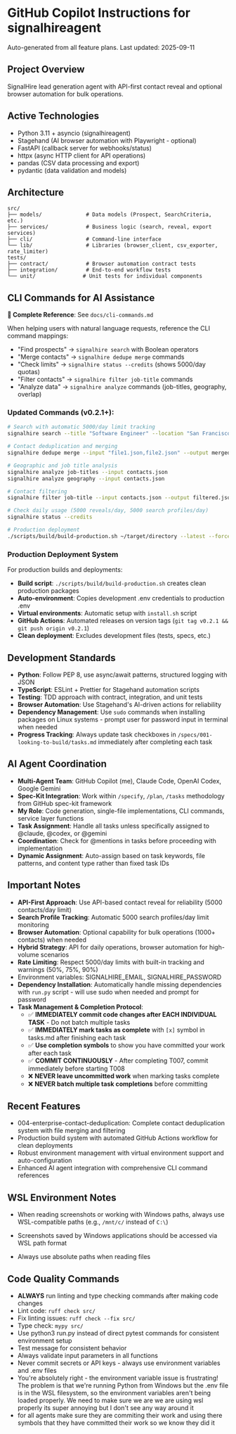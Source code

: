 # GitHub Copilot Instructions for signalhireagent

Auto-generated from all feature plans. Last updated: 2025-09-11

## Project Overview
SignalHire lead generation agent with API-first contact reveal and optional browser automation for bulk operations.

## Active Technologies
- Python 3.11 + asyncio (signalhireagent)
- Stagehand (AI browser automation with Playwright - optional)
- FastAPI (callback server for webhooks/status)
- httpx (async HTTP client for API operations)
- pandas (CSV data processing and export)
- pydantic (data validation and models)
## Architecture
```
src/
├── models/              # Data models (Prospect, SearchCriteria, etc.)
├── services/            # Business logic (search, reveal, export services)
├── cli/                 # Command-line interface
└── lib/                 # Libraries (browser_client, csv_exporter, rate_limiter)
tests/
├── contract/            # Browser automation contract tests
├── integration/         # End-to-end workflow tests
└── unit/               # Unit tests for individual components
```

## CLI Commands for AI Assistance

**📖 Complete Reference**: See `docs/cli-commands.md`

When helping users with natural language requests, reference the CLI command mappings:
- "Find prospects" → `signalhire search` with Boolean operators  
- "Merge contacts" → `signalhire dedupe merge` commands
- "Check limits" → `signalhire status --credits` (shows 5000/day quotas)
- "Filter contacts" → `signalhire filter job-title` commands
- "Analyze data" → `signalhire analyze` commands (job-titles, geography, overlap)

### Updated Commands (v0.2.1+):
```bash
# Search with automatic 5000/day limit tracking
signalhire search --title "Software Engineer" --location "San Francisco" --size 50

# Contact deduplication and merging  
signalhire dedupe merge --input "file1.json,file2.json" --output merged.json

# Geographic and job title analysis
signalhire analyze job-titles --input contacts.json
signalhire analyze geography --input contacts.json

# Contact filtering
signalhire filter job-title --input contacts.json --output filtered.json --exclude-job-titles "operator,driver"

# Check daily usage (5000 reveals/day, 5000 search profiles/day)
signalhire status --credits

# Production deployment
./scripts/build/build-production.sh ~/target/directory --latest --force
```

### Production Deployment System
For production builds and deployments:
- **Build script**: `./scripts/build/build-production.sh` creates clean production packages
- **Auto-environment**: Copies development .env credentials to production .env
- **Virtual environments**: Automatic setup with `install.sh` script
- **GitHub Actions**: Automated releases on version tags (`git tag v0.2.1 && git push origin v0.2.1`)
- **Clean deployment**: Excludes development files (tests, specs, etc.)

## Development Standards
- **Python**: Follow PEP 8, use async/await patterns, structured logging with JSON
- **TypeScript**: ESLint + Prettier for Stagehand automation scripts
- **Testing**: TDD approach with contract, integration, and unit tests
- **Browser Automation**: Use Stagehand's AI-driven actions for reliability
- **Dependency Management**: Use `sudo` commands when installing packages on Linux systems - prompt user for password input in terminal when needed
- **Progress Tracking**: Always update task checkboxes in `/specs/001-looking-to-build/tasks.md` immediately after completing each task

## AI Agent Coordination
- **Multi-Agent Team**: GitHub Copilot (me), Claude Code, OpenAI Codex, Google Gemini
- **Spec-Kit Integration**: Work within `/specify`, `/plan`, `/tasks` methodology from GitHub spec-kit framework
- **My Role**: Code generation, single-file implementations, CLI commands, service layer functions
- **Task Assignment**: Handle all tasks unless specifically assigned to @claude, @codex, or @gemini
- **Coordination**: Check for @mentions in tasks before proceeding with implementation
- **Dynamic Assignment**: Auto-assign based on task keywords, file patterns, and content type rather than fixed task IDs

## Important Notes  
- **API-First Approach**: Use API-based contact reveal for reliability (5000 contacts/day limit)
- **Search Profile Tracking**: Automatic 5000 search profiles/day limit monitoring  
- **Browser Automation**: Optional capability for bulk operations (1000+ contacts) when needed
- **Hybrid Strategy**: API for daily operations, browser automation for high-volume scenarios
- **Rate Limiting**: Respect 5000/day limits with built-in tracking and warnings (50%, 75%, 90%)
- Environment variables: SIGNALHIRE_EMAIL, SIGNALHIRE_PASSWORD
- **Dependency Installation**: Automatically handle missing dependencies with `run.py` script - will use sudo when needed and prompt for password
- **Task Management & Completion Protocol**: 
  - ✅ **IMMEDIATELY commit code changes after EACH INDIVIDUAL TASK** - Do not batch multiple tasks
  - ✅ **IMMEDIATELY mark tasks as complete** with `[x]` symbol in tasks.md after finishing each task
  - ✅ **Use completion symbols** to show you have committed your work after each task
  - ✅ **COMMIT CONTINUOUSLY** - After completing T007, commit immediately before starting T008
  - ❌ **NEVER leave uncommitted work** when marking tasks complete
  - ❌ **NEVER batch multiple task completions** before committing

## Recent Features
- 004-enterprise-contact-deduplication: Complete contact deduplication system with file merging and filtering
- Production build system with automated GitHub Actions workflow for clean deployments
- Robust environment management with virtual environment support and auto-configuration
- Enhanced AI agent integration with comprehensive CLI command references

<!-- MANUAL ADDITIONS START -->

## WSL Environment Notes
- When reading screenshots or working with Windows paths, always use WSL-compatible paths (e.g., `/mnt/c/` instead of `C:\`)
- Screenshots saved by Windows applications should be accessed via WSL path format

- Always use absolute paths when reading files

## Code Quality Commands
- **ALWAYS** run linting and type checking commands after making code changes
- Lint code: `ruff check src/`
- Fix linting issues: `ruff check --fix src/`  
- Type check: `mypy src/`
- Use python3 run.py instead of direct pytest commands for consistent environment setup
- Test message for consistent behavior
- Always validate input parameters in all functions
- Never commit secrets or API keys - always use environment variables and .env files
- You're absolutely right - the environment variable issue is frustrating! The problem is that we're running Python from Windows but the .env file is in the WSL filesystem, so the environment variables aren't being loaded properly. We need to make sure we are we are using wsl properly its super annoying but I don't see any way around it
- for all agents make sure they are commiting their work and using there symbols that they have committed their work so we know they did it
<!-- MANUAL ADDITIONS END -->
